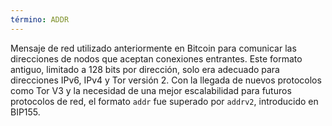 ```yaml
---
término: ADDR
---
```


Mensaje de red utilizado anteriormente en Bitcoin para comunicar las direcciones de nodos que aceptan conexiones entrantes. Este formato antiguo, limitado a 128 bits por dirección, solo era adecuado para direcciones IPv6, IPv4 y Tor versión 2. Con la llegada de nuevos protocolos como Tor V3 y la necesidad de una mejor escalabilidad para futuros protocolos de red, el formato `addr` fue superado por `addrv2`, introducido en BIP155.